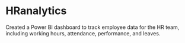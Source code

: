 # HRanalytics
Created a Power BI dashboard to track employee data for the HR team, including working hours, attendance, performance, and leaves.

